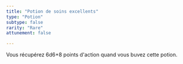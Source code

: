 ```yaml
---
title: "Potion de soins excellents"
type: "Potion"
subtype: false
rarity: "Rare"
attunement: false

---
```

Vous récupérez 6d6+8 points d'action quand vous buvez cette potion.
